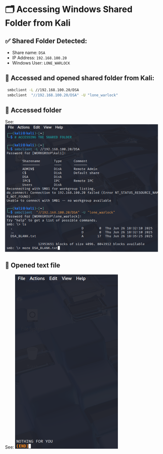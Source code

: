 # 🗂️ Accessing Windows Shared Folder from Kali

## ✅ Shared Folder Detected:
- Share name: `DSA`
- IP Address: `192.168.100.20`
- Windows User: `LONE_WARLOCK`

## 📖 Accessed and opened shared folder from Kali:
```bash
 smbclient -L //192.168.100.20/DSA
 smbclient  "//192.168.100.20/DSA" -U "lone_warlock"
```

## 🫣 Accessed folder
See: ![Accessed folder](https://github.com/Lone-Warlock/DSA-FINAL-PROJECT-I/blob/main/ACCESSED%20SHARED%20FOLDER.png)
 
## 📖 Opened text file
See:  ![Opened text](https://github.com/Lone-Warlock/DSA-FINAL-PROJECT-I/blob/main/ACCESSED%20TXT%20FILE.png)    
